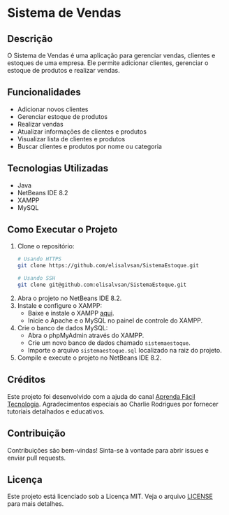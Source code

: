 # Sistema de Vendas

## Descrição
O Sistema de Vendas é uma aplicação para gerenciar vendas, clientes e estoques de uma empresa. Ele permite adicionar clientes, gerenciar o estoque de produtos e realizar vendas.

## Funcionalidades
- Adicionar novos clientes
- Gerenciar estoque de produtos
- Realizar vendas
- Atualizar informações de clientes e produtos
- Visualizar lista de clientes e produtos
- Buscar clientes e produtos por nome ou categoria

## Tecnologias Utilizadas
- Java
- NetBeans IDE 8.2
- XAMPP
- MySQL

## Como Executar o Projeto
1. Clone o repositório:
   ```sh
   # Usando HTTPS
   git clone https://github.com/elisalvsan/SistemaEstoque.git

   # Usando SSH
   git clone git@github.com:elisalvsan/SistemaEstoque.git
   ```
2. Abra o projeto no NetBeans IDE 8.2.
3. Instale e configure o XAMPP:
   - Baixe e instale o XAMPP [aqui](https://www.apachefriends.org/index.html).
   - Inicie o Apache e o MySQL no painel de controle do XAMPP.
4. Crie o banco de dados MySQL:
   - Abra o phpMyAdmin através do XAMPP.
   - Crie um novo banco de dados chamado `sistemaestoque`.
   - Importe o arquivo `sistemaestoque.sql` localizado na raiz do projeto.
5. Compile e execute o projeto no NetBeans IDE 8.2.

## Créditos
Este projeto foi desenvolvido com a ajuda do canal [Aprenda Fácil Tecnologia](https://www.youtube.com/@charlierodriguesprogramado3752). Agradecimentos especiais ao Charlie Rodrigues por fornecer tutoriais detalhados e educativos.

## Contribuição
Contribuições são bem-vindas! Sinta-se à vontade para abrir issues e enviar pull requests.

## Licença
Este projeto está licenciado sob a Licença MIT. Veja o arquivo [LICENSE](LICENSE) para mais detalhes.
